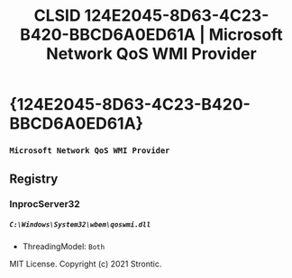 ﻿---
title: "CLSID 124E2045-8D63-4C23-B420-BBCD6A0ED61A | Microsoft Network QoS WMI Provider"
excerpt: What is COM-Object CLSID 124E2045-8D63-4C23-B420-BBCD6A0ED61A?
---

# {124E2045-8D63-4C23-B420-BBCD6A0ED61A}

### `Microsoft Network QoS WMI Provider`

## Registry


### InprocServer32

##### `C:\Windows\System32\wbem\qoswmi.dll`
* ThreadingModel: `Both`

MIT License. Copyright (c) 2021 Strontic.


